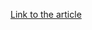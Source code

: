 [Link to the article](https://www.cert-in.org.in/s2cMainServlet?pageid=PUBVA01&VACODE=CIVA-2023-2113)
